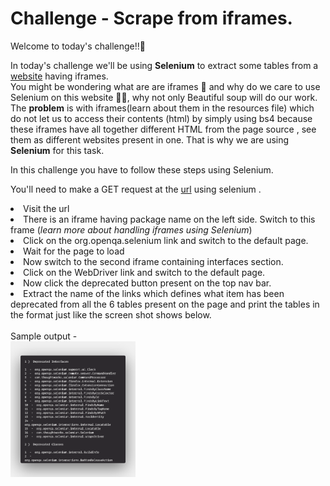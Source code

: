 # Challenge - Scrape from iframes.
Welcome to today's challenge!!👋

In today's challenge we'll be using **Selenium** to extract some tables from a <a href="https://www.selenium.dev/selenium/docs/api/java/index.html">website</a> having iframes. <br>
You might be wondering what are are iframes 🤔 and why do we care to use Selenium on this website 🤷‍♂️, why not only Beautiful soup will do our work. <br>
The **problem** is with iframes(learn about them in the resources file) which do not let us to access their contents (html) by simply using bs4 because these iframes have all together different HTML from the page source , see them as different websites present in one. That is why we are using **Selenium** for this task.

In this challenge you have to follow these steps using Selenium.
<p>You'll  need to make a GET request at the <a href="https://www.selenium.dev/selenium/docs/api/java/index.html">url</a> using selenium .<br>
<li>Visit the url
<li>There is an iframe having package name on the left side. Switch to this frame (<i>learn more about handling iframes using Selenium</i>)
<li>Click on the org.openqa.selenium link and switch to the default page.
<li>Wait for the page to load
<li>Now switch to the second iframe containing interfaces section.
<li>Click on the WebDriver link and switch to the default page.
<li>Now click the deprecated button present on the top nav bar.
<li>Extract the name of the links which defines what item has been deprecated from all the 6 tables present on the page and print the tables in the format just like the screen shot shows below.
<br><br>
 Sample output - <br> 
<img width="200" src="./ss1.png">
